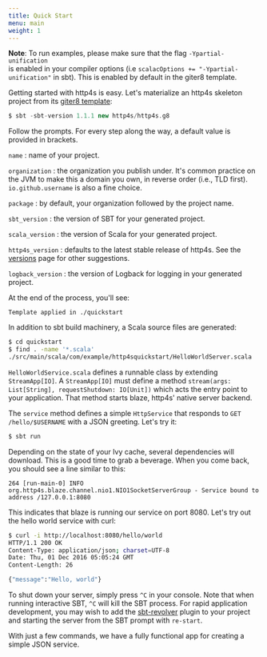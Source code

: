 ```yaml
---
title: Quick Start
menu: main
weight: 1
---
```


**Note**: To run examples, please make sure that the flag `-Ypartial-unification`  
is enabled in your compiler options (i.e `scalacOptions += "-Ypartial-unification"` in sbt).
This is enabled by default in the giter8 template.


Getting started with http4s is easy.  Let's materialize an http4s
skeleton project from its [giter8 template]:

```sbt
$ sbt -sbt-version 1.1.1 new http4s/http4s.g8
```

Follow the prompts.  For every step along the way, a default value is
provided in brackets.

`name`
: name of your project.

`organization`
: the organization you publish under.  It's common practice on the JVM
to make this a domain you own, in reverse order (i.e., TLD first).
`io.github.username` is also a fine choice.

`package`
: by default, your organization followed by the project name.

`sbt_version`
: the version of SBT for your generated project.

`scala_version`
: the version of Scala for your generated project. 

`http4s_version`
: defaults to the latest stable release of http4s.  See
  the [versions] page for other suggestions.

`logback_version`
: the version of Logback for logging in your generated project.

At the end of the process, you'll see:

```
Template applied in ./quickstart
```

In addition to sbt build machinery, a Scala source files are
generated:

```sh
$ cd quickstart
$ find . -name '*.scala'
./src/main/scala/com/example/http4squickstart/HelloWorldServer.scala
```

`HelloWorldService.scala` defines a runnable class by extending `StreamApp[IO]`.
A `StreamApp[IO]` must define a method `stream(args: List[String],
requestShutdown: IO[Unit])` which acts the entry point to your application. That
method starts blaze, http4s' native server backend.

The `service` method defines a simple `HttpService` that responds to `GET
/hello/$USERNAME` with a JSON greeting.  Let's try it:

```sh
$ sbt run
```

Depending on the state of your Ivy cache, several dependencies will
download.  This is a good time to grab a beverage.  When you come
back, you should see a line similar to this:

```
264 [run-main-0] INFO org.http4s.blaze.channel.nio1.NIO1SocketServerGroup - Service bound to address /127.0.0.1:8080
```

This indicates that blaze is running our service on port 8080. Let's try out the
hello world service with curl:

```sh
$ curl -i http://localhost:8080/hello/world
HTTP/1.1 200 OK
Content-Type: application/json; charset=UTF-8
Date: Thu, 01 Dec 2016 05:05:24 GMT
Content-Length: 26

{"message":"Hello, world"}
```

To shut down your server, simply press `^C` in your console. Note that
when running interactive SBT, `^C` will kill the SBT process. For rapid
application development, you may wish to add the [sbt-revolver] plugin
to your project and starting the server from the SBT prompt with `re-start`.

With just a few commands, we have a fully functional app for creating
a simple JSON service.

[giter8 template]: https://github.com/http4s/http4s.g8
[versions]: /versions/
[sbt-revolver]: https://github.com/spray/sbt-revolver
